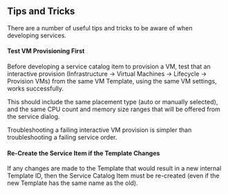 ## Tips and Tricks

There are a number of useful tips and tricks to be aware of when developing services.

#### Test VM Provisioning First

Before developing a service catalog item to provision a VM, test that an interactive provision (Infrastructure -> Virtual Machines -> Lifecycle -> Provision VMs) from the same VM Template, using the same VM settings, works successfully.

This should include the same placement type (auto or manually selected), and the same CPU count and memory size ranges that will be offered from the service dialog.

Troubleshooting a failing interactive VM provision is simpler than troubleshooting a failing service order.

#### Re-Create the Service Item if the Template Changes

If any changes are made to the Template that would result in a new internal Template ID, then the Service Catalog Item must be re-created (even if the new Template has the same name as the old).